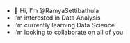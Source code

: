 - 👋 Hi, I’m @RamyaSettibathula
-  I’m interested in Data Analysis
-  I’m currently learning Data Science
-  I’m looking to collaborate on all of you


<!---
RamyaSettibathula/RamyaSettibathula is a ✨ special ✨ repository because its `README.md` (this file) appears on your GitHub profile.
You can click the Preview link to take a look at your changes.
--->

